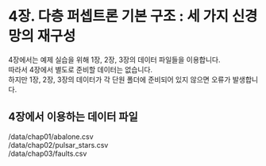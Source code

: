 # 4장. 다층 퍼셉트론 기본 구조 : 세 가지 신경망의 재구성
4장에서는 예제 실습을 위해 1장, 2장, 3장의 데이터 파일들을 이용합니다.<br/>
따라서 4장에서 별도로 준비할 데이터는 없습니다.<br/>
하지만 1장, 2장, 3장의 데이터가 각 단원 폴더에 준비되어 있지 않으면 오류가 발생합니다.
## 4장에서 이용하는 데이터 파일
/data/chap01/abalone.csv<br/>
/data/chap02/pulsar_stars.csv<br/>
/data/chap03/faults.csv<br/>
